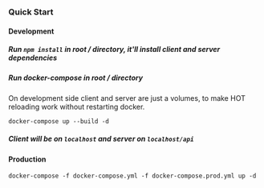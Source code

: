 ### Quick Start

#### Development

##### Run `npm install` in root / directory, it'll install client and server dependencies

##### Run docker-compose in root / directory

On development side client and server are just a volumes, to make HOT reloading
work without restarting docker.

```
docker-compose up --build -d
```

##### Client will be on `localhost` and server on `localhost/api`

#### Production

```
docker-compose -f docker-compose.yml -f docker-compose.prod.yml up -d
```
